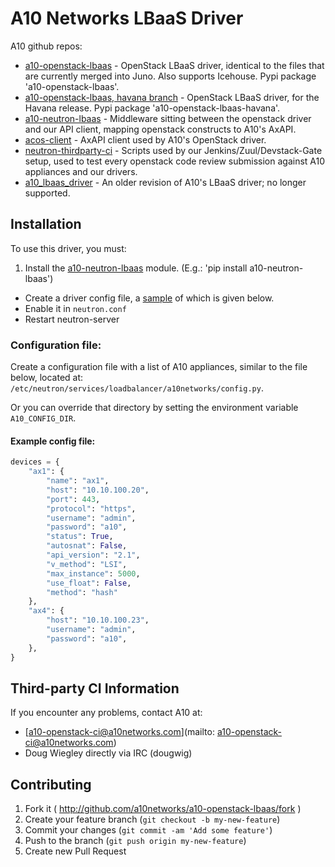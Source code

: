 # A10 Networks LBaaS Driver

A10 github repos:

- [a10-openstack-lbaas](https://github.com/a10networks/a10-openstack-lbaas) - OpenStack LBaaS driver, 
identical to the files that are currently merged into Juno.  Also supports Icehouse.  Pypi package 
'a10-openstack-lbaas'.
- [a10-openstack-lbaas, havana branch](https://github.com/a10networks/a10-openstack-lbaas/tree/havana) - OpenStack 
LBaaS driver, for the Havana release.  Pypi package 'a10-openstack-lbaas-havana'.
- [a10-neutron-lbaas](https://github.com/a10networks/a10-neutron-lbaas) - Middleware sitting between the 
openstack driver and our API client, mapping openstack constructs to A10's AxAPI.
- [acos-client](https://github.com/a10networks/acos-client) - AxAPI client used by A10's OpenStack driver.
- [neutron-thirdparty-ci](https://github.com/a10networks/neutron-thirdparty-ci) - Scripts used by 
our Jenkins/Zuul/Devstack-Gate setup, used to test every openstack code review submission against 
A10 appliances and our drivers.
- [a10_lbaas_driver](https://github.com/a10networks/a10_lbaas_driver) - An older revision of A10's 
LBaaS driver; no longer supported.

## Installation

To use this driver, you must:

1. Install the [a10-neutron-lbaas](https://github.com/a10networks/a10-neutron-lbaas) module. 
(E.g.: 'pip install a10-neutron-lbaas')
- Create a driver config file, a [sample](#example-config-file) of which is given below.
- Enable it in `neutron.conf`
- Restart neutron-server

### Configuration file:

Create a configuration file with a list of A10 appliances, similar to the
file below, located at: `/etc/neutron/services/loadbalancer/a10networks/config.py`.

Or you can override that directory by setting the environment
variable `A10_CONFIG_DIR`.

#### Example config file:

```python
devices = {
    "ax1": {
        "name": "ax1",
        "host": "10.10.100.20",
        "port": 443,
        "protocol": "https",
        "username": "admin",
        "password": "a10",
        "status": True,
        "autosnat": False,
        "api_version": "2.1",
        "v_method": "LSI",
        "max_instance": 5000,
        "use_float": False,
        "method": "hash"
    },
    "ax4": {
        "host": "10.10.100.23",
        "username": "admin",
        "password": "a10",
    },
}
```

## Third-party CI Information

If you encounter any problems, contact A10 at:

* [a10-openstack-ci@a10networks.com](mailto: a10-openstack-ci@a10networks.com)
* Doug Wiegley directly via IRC (dougwig)

## Contributing

1. Fork it ( http://github.com/a10networks/a10-openstack-lbaas/fork )
2. Create your feature branch (`git checkout -b my-new-feature`)
3. Commit your changes (`git commit -am 'Add some feature'`)
4. Push to the branch (`git push origin my-new-feature`)
5. Create new Pull Request
